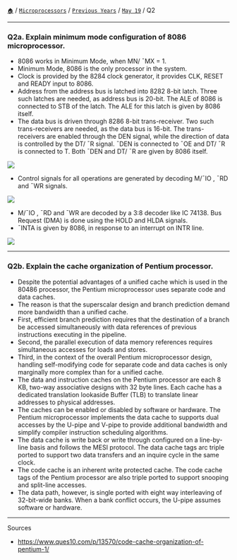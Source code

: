 [`🏠`](/) / [`Microprocessors`](/mp/) / [`Previous Years`](/mp/previous-years/) / [`May 19`](/mp/previous-years/may-19/) / Q2
 
<hr />

### Q2a. Explain minimum mode configuration of 8086 microprocessor.

* 8086 works in Minimum Mode, when MN/ ¯MX = 1.
* Minimum Mode, 8086 is the only processor in the system.
* Clock is provided by the 8284 clock generator, it provides CLK, RESET and READY input to 8086.
* Address from the address bus is latched into 8282 8-bit latch. 
Three such latches are needed, as address bus is 20-bit. 
The ALE of 8086 is connected to STB of the latch. 
The ALE for this latch is given by 8086 itself.
* The data bus is driven through 8286 8-bit trans-receiver. 
Two such trans-receivers are needed, as the data bus is 16-bit. 
The trans-receivers are enabled through the DEN signal, while the direction of data 
is controlled by the DT/ ¯R signal. 
¯DEN is connected to ¯OE and DT/ ¯R is connected to T. 
Both ¯DEN and DT/ ¯R are given by 8086 itself.

![](https://i.imgur.com/oBqGrRt.png)

* Control signals for all operations are generated by decoding M/¯IO , ¯RD and ¯WR signals.

![](https://i.imgur.com/ySqyyQa.png)

* M/¯IO , ¯RD and ¯WR are decoded by a 3:8 decoder like IC 74138. 
Bus Request (DMA) is done using the HOLD and HLDA signals.
* ¯INTA is given by 8086, in response to an interrupt on INTR line.

![](https://i.imgur.com/gvX2tzy.png)

<hr />

### Q2b. Explain the cache organization of Pentium processor.

* Despite the potential advantages of a unified cache which is used in the 80486 processor, the Pentium microprocessor uses separate code and data caches.
* The reason is that the superscalar design and branch prediction demand more bandwidth than a unified cache.
* First, efficient branch prediction requires that the destination of a branch be accessed simultaneously with data references of previous instructions executing in the pipeline.
* Second, the parallel execution of data memory references requires simultaneous accesses for loads and stores.
* Third, in the context of the overall Pentium microprocessor design, handling self-modifying code for separate code and data caches is only marginally more complex than for a unified cache.
* The data and instruction caches on the Pentium processor are each 8 KB, two-way associative designs with 32 byte lines. Each cache has a dedicated translation lookaside Buffer (TLB) to translate linear addresses to physical addresses.
* The caches can be enabled or disabled by software or hardware. The Pentium microprocessor implements the data cache to supports dual accesses by the U-pipe and V-pipe to provide additional bandwidth and simplify compiler instruction scheduling algorithms.
* The data cache is write back or write through configured on a line-by-line basis and follows the MESI protocol. The data cache tags arc triple ported to support two data transfers and an inquire cycle in the same clock.
* The code cache is an inherent write protected cache. The code cache tags of the Pentium processor are also triple ported to support snooping and split-line accesses.
* The data path, however, is single ported with eight way interleaving of 32-bit-wide banks. When a bank conflict occurs, the U-pipe assumes software or hardware.

<hr />

Sources

* https://www.ques10.com/p/13570/code-cache-organization-of-pentium-1/
